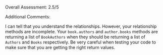 Overall Assessment: 2.5/5

Additional Comments: 

I can tell that you understand the relationships. However, your relationship methods are incomplete. Your `book.authors` and `author.books` methods are returning a list of `BookAuthors` when they should be returning a list of `Authors` and `Books` respectively. Be very careful when testing your code to make sure that you are getting the right return values. 